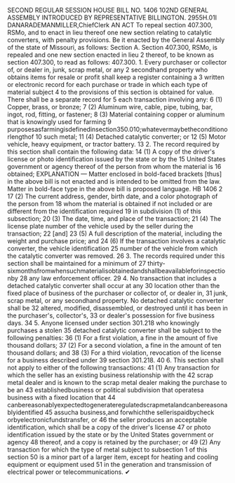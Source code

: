 SECOND REGULAR SESSION
HOUSE BILL NO. 1406
102ND GENERAL ASSEMBLY
INTRODUCED BY REPRESENTATIVE BILLINGTON.
2955H.01I DANARADEMANMILLER,ChiefClerk
AN ACT
To repeal section 407.300, RSMo, and to enact in lieu thereof one new section relating to
catalytic converters, with penalty provisions.
Be it enacted by the General Assembly of the state of Missouri, as follows:
Section A. Section 407.300, RSMo, is repealed and one new section enacted in lieu
2 thereof, to be known as section 407.300, to read as follows:
407.300. 1. Every purchaser or collector of, or dealer in, junk, scrap metal, or any
2 secondhand property who obtains items for resale or profit shall keep a register containing a
3 written or electronic record for each purchase or trade in which each type of material subject
4 to the provisions of this section is obtained for value. There shall be a separate record for
5 each transaction involving any:
6 (1) Copper, brass, or bronze;
7 (2) Aluminum wire, cable, pipe, tubing, bar, ingot, rod, fitting, or fastener;
8 (3) Material containing copper or aluminum that is knowingly used for farming
9 purposesasfarmingisdefinedinsection350.010;whatevermaybetheconditionorlengthof
10 such metal;
11 (4) Detached catalytic converter; or
12 (5) Motor vehicle, heavy equipment, or tractor battery.
13 2. The record required by this section shall contain the following data:
14 (1) A copy of the driver's license or photo identification issued by the state or by the
15 United States government or agency thereof of the person from whom the material is
16 obtained;
EXPLANATION — Matter enclosed in bold-faced brackets [thus] in the above bill is not enacted and is
intended to be omitted from the law. Matter in bold-face type in the above bill is proposed language.
HB 1406 2
17 (2) The current address, gender, birth date, and a color photograph of the person from
18 whom the material is obtained if not included or are different from the identification required
19 in subdivision (1) of this subsection;
20 (3) The date, time, and place of the transaction;
21 (4) The license plate number of the vehicle used by the seller during the transaction;
22 [and]
23 (5) A full description of the material, including the weight and purchase price; and
24 (6) If the transaction involves a catalytic converter, the vehicle identification
25 number of the vehicle from which the catalytic converter was removed.
26 3. The records required under this section shall be maintained for a minimum of
27 thirty-sixmonthsfromwhensuchmaterialisobtainedandshallbeavailableforinspectionby
28 any law enforcement officer.
29 4. No transaction that includes a detached catalytic converter shall occur at any
30 location other than the fixed place of business of the purchaser or collector of, or dealer in,
31 junk, scrap metal, or any secondhand property. No detached catalytic converter shall be
32 altered, modified, disassembled, or destroyed until it has been in the purchaser's, collector's,
33 or dealer's possession for five business days.
34 5. Anyone licensed under section 301.218 who knowingly purchases a stolen
35 detached catalytic converter shall be subject to the following penalties:
36 (1) For a first violation, a fine in the amount of five thousand dollars;
37 (2) For a second violation, a fine in the amount of ten thousand dollars; and
38 (3) For a third violation, revocation of the license for a business described under
39 section 301.218.
40 6. This section shall not apply to either of the following transactions:
41 (1) Any transaction for which the seller has an existing business relationship with the
42 scrap metal dealer and is known to the scrap metal dealer making the purchase to be an
43 establishedbusiness or political subdivision that operatesa business with a fixed location that
44 canbereasonablyexpectedtogenerateregulatedscrapmetalandcanbereasonablyidentified
45 assucha business,and forwhichthe sellerispaidbycheck orbyelectronicfundstransfer, or
46 the seller produces an acceptable identification, which shall be a copy of the driver's license
47 or photo identification issued by the state or by the United States government or agency
48 thereof, and a copy is retained by the purchaser; or
49 (2) Any transaction for which the type of metal subject to subsection 1 of this section
50 is a minor part of a larger item, except for heating and cooling equipment or equipment used
51 in the generation and transmission of electrical power or telecommunications.
✔